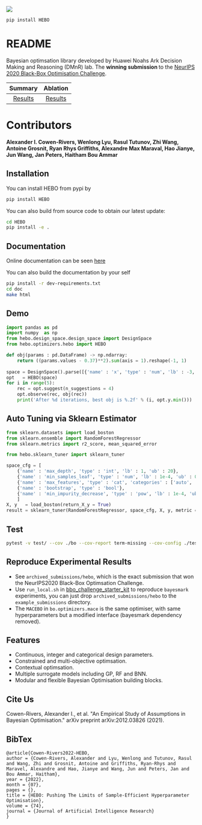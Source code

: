 ![](hebo.png)
```
pip install HEBO
```
# README

Bayesian optimsation library developed by Huawei Noahs Ark Decision Making and Reasoning (DMnR) lab. The <strong> winning submission </strong> to the [NeurIPS 2020 Black-Box Optimisation Challenge](https://slideslive.com/38942471/black-box-optimization-challenge). 

Summary             |  Ablation
:-------------------------:|:-------------------------:
[Results](https://github.com/huawei-noah/HEBO/blob/master/HEBO/summary_plot2.pdf) | [Results](https://github.com/huawei-noah/HEBO/blob/master/HEBO/summary_ablation2.pdf)

# Contributors 

<strong> Alexander I. Cowen-Rivers, Wenlong Lyu, Rasul Tutunov, Zhi Wang, Antoine Grosnit, Ryan Rhys Griffiths, Alexandre Max Maraval, Hao Jianye, Jun Wang, Jan Peters, Haitham Bou Ammar </strong>

## Installation

You can install HEBO from pypi by

```bash
pip install HEBO
```

You can also build from source code to obtain our latest update:

```bash
cd HEBO
pip install -e .
```


## Documentation

Online documentation can be seen [here](https://hebo.readthedocs.io/en/latest/)

You can also build the documentation by your self

```bash
pip install -r dev-requirements.txt
cd doc
make html
```

## Demo

```python
import pandas as pd
import numpy  as np
from hebo.design_space.design_space import DesignSpace
from hebo.optimizers.hebo import HEBO

def obj(params : pd.DataFrame) -> np.ndarray:
    return ((params.values - 0.37)**2).sum(axis = 1).reshape(-1, 1)
        
space = DesignSpace().parse([{'name' : 'x', 'type' : 'num', 'lb' : -3, 'ub' : 3}])
opt   = HEBO(space)
for i in range(5):
    rec = opt.suggest(n_suggestions = 4)
    opt.observe(rec, obj(rec))
    print('After %d iterations, best obj is %.2f' % (i, opt.y.min()))
```

## Auto Tuning via Sklearn Estimator

```python
from sklearn.datasets import load_boston
from sklearn.ensemble import RandomForestRegressor
from sklearn.metrics import r2_score, mean_squared_error

from hebo.sklearn_tuner import sklearn_tuner

space_cfg = [
    {'name' : 'max_depth', 'type' : 'int', 'lb' : 1, 'ub' : 20},
    {'name' : 'min_samples_leaf', 'type' : 'num', 'lb' : 1e-4, 'ub' : 0.5},
    {'name' : 'max_features', 'type' : 'cat', 'categories' : ['auto', 'sqrt', 'log2']},
    {'name' : 'bootstrap', 'type' : 'bool'},
    {'name' : 'min_impurity_decrease', 'type' : 'pow', 'lb' : 1e-4, 'ub' : 1.0},
    ]
X, y   = load_boston(return_X_y = True)
result = sklearn_tuner(RandomForestRegressor, space_cfg, X, y, metric = r2_score, max_iter = 16)
```

## Test

```bash
pytest -v test/ --cov ./bo --cov-report term-missing --cov-config ./test/.coveragerc
```

## Reproduce Experimental Results

- See `archived_submissions/hebo`, which is the exact submission that won the NeurIPS2020 Black-Box Optimsation Challenge.
- Use `run_local.sh` in [bbo_challenge_starter_kit](https://github.com/rdturnermtl/bbo_challenge_starter_kit/) to reproduce `bayesmark` experiments, you can just drop `archived_submissions/hebo` to the `example_submissions` directory.
- The `MACEBO` in `bo.optimizers.mace` is the same optimiser, with same hyperparameters but a modified interface (bayesmark dependency removed).


## Features

- Continuous, integer and categorical design parameters.
- Constrained and multi-objective optimsation.
- Contextual optimsation.
- Multiple surrogate models including GP, RF and BNN.
- Modular and flexible Bayesian Optimisation building blocks.


## Cite Us

Cowen-Rivers, Alexander I., et al. "An Empirical Study of Assumptions in Bayesian Optimisation." arXiv preprint arXiv:2012.03826 (2021).

## BibTex
```
@article{Cowen-Rivers2022-HEBO,
author = {Cowen-Rivers, Alexander and Lyu, Wenlong and Tutunov, Rasul and Wang, Zhi and Grosnit, Antoine and Griffiths, Ryan-Rhys and Maravel, Alexandre and Hao, Jianye and Wang, Jun and Peters, Jan and Bou Ammar, Haitham},
year = {2022},
month = {07},
pages = {},
title = {HEBO: Pushing The Limits of Sample-Efficient Hyperparameter Optimisation},
volume = {74},
journal = {Journal of Artificial Intelligence Research}
}
```


